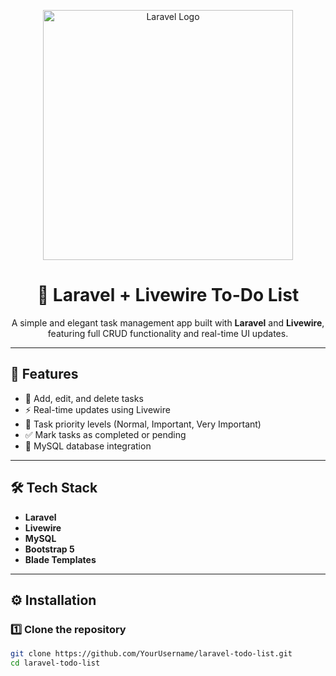 <p align="center">
    <a href="https://laravel.com" target="_blank">
        <img src="https://raw.githubusercontent.com/laravel/art/master/logo-lockup/5%20SVG/2%20CMYK/1%20Full%20Color/laravel-logolockup-cmyk-red.svg" width="400" alt="Laravel Logo">
    </a>
</p>

<h1 align="center">🧾 Laravel + Livewire To-Do List</h1>

<p align="center">
    A simple and elegant task management app built with <b>Laravel</b> and <b>Livewire</b>, featuring full CRUD functionality and real-time UI updates.
</p>


---


## 🚀 Features

- 📝 Add, edit, and delete tasks  
- ⚡ Real-time updates using Livewire  
- 🎯 Task priority levels (Normal, Important, Very Important)  
- ✅ Mark tasks as completed or pending  
- 💾 MySQL database integration 



---

## 🛠️ Tech Stack

- **Laravel**  
- **Livewire**  
- **MySQL**  
- **Bootstrap 5**  
- **Blade Templates**

---

## ⚙️ Installation

### 1️⃣ Clone the repository
```bash
git clone https://github.com/YourUsername/laravel-todo-list.git
cd laravel-todo-list

